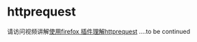 # httprequest

请访问视频讲解[使用firefox 插件理解httprequest](http://odsyciu9w.bkt.clouddn.com/httprequest.mp4)
....to be continued


